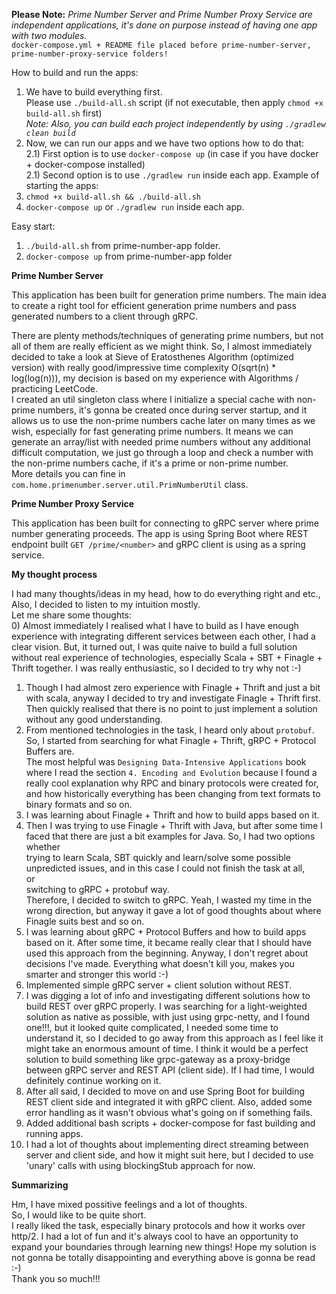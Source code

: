 **Please Note:** *Prime Number Server and Prime Number Proxy Service are independent applications, it's done on purpose instead of having one app with two modules.*   
`docker-compose.yml + README file placed before prime-number-server, prime-number-proxy-service folders!`

How to build and run the apps:
1) We have to build everything first.    
Please use `./build-all.sh` script (if not executable, then apply `chmod +x build-all.sh` first)   
*Note: Also, you can build each project independently by using `./gradlew clean build`*
2) Now, we can run our apps and we have two options how to do that:  
 2.1) First option is to use `docker-compose up` (in case if you have docker + docker-compose installed)  
 2.1) Second option is to use  `./gradlew run` inside each app.
Example of starting the apps:
1) `chmod +x build-all.sh && ./build-all.sh`
2) `docker-compose up` or `./gradlew run` inside each app.

Easy start: 
1) `./build-all.sh` from prime-number-app folder.
2) `docker-compose up` from prime-number-app folder


**Prime Number Server**   

This application has been built for generation prime numbers.
The main idea to create a right tool for efficient generation prime numbers and pass generated numbers to a client through gRPC.   

There are plenty methods/techniques of generating prime numbers, but not all of them are really efficient as we might think.
So, I almost immediately decided to take a look at Sieve of Eratosthenes Algorithm (optimized version) 
with really good/impressive time complexity O(sqrt(n) * log(log(n))), 
my decision is based on my experience with Algorithms / practicing LeetCode.   
I created an util singleton class where I initialize a special cache with non-prime numbers, it's gonna be created once during server startup, 
and it allows us to use the non-prime numbers cache later on many times as we wish, especially for fast generating prime numbers.
It means we can generate an array/list with needed prime numbers without any additional difficult computation, 
we just go through a loop and check a number with the non-prime numbers cache, if it's a prime or non-prime number.  
More details you can fine in `com.home.primenumber.server.util.PrimNumberUtil` class.

**Prime Number Proxy Service**   

This application has been built for connecting to gRPC server where prime number generating proceeds.
The app is using Spring Boot where REST endpoint built `GET /prime/<number>`
and gRPC client is using as a spring service.

**My thought process**   

I had many thoughts/ideas in my head, how to do everything right and etc., Also, I decided to listen to my intuition mostly.   
Let me share some thoughts:   
0) Almost immediately I realised what I have to build as I have enough experience with integrating different services between each other, I had a clear vision.
But, it turned out, I was quite naive to build a full solution without real experience of technologies, especially Scala + SBT + Finagle + Thrift together.
I was really enthusiastic, so I decided to try why not :-)   
1) Though I had almost zero experience with Finagle + Thrift and just a bit with scala, anyway I decided to try and investigate Finagle + Thrift first.  
Then quickly realised that there is no point to just implement a solution without any good understanding.
2) From mentioned technologies in the task, I heard only about `protobuf`. So, I started from searching for what Finagle + Thrift, gRPC + Protocol Buffers are.   
The most helpful was `Designing Data-Intensive Applications` book where I read the section `4. Encoding and Evolution`
because I found a really cool explanation why RPC and binary protocols were created for, and how historically everything has been changing from text formats to binary formats and so on.
3) I was learning about Finagle + Thrift and how to build apps based on it.   
4) Then I was trying to use Finagle + Thrift with Java, but after some time I faced that there are just a bit examples for Java. 
So, I had two options whether   
trying to learn Scala, SBT quickly and learn/solve some possible unpredicted issues, and in this case I could not finish the task at all,   
or   
switching to gRPC + protobuf way.   
Therefore, I decided to switch to gRPC. Yeah, I wasted my time in the wrong direction, but anyway it gave a lot of good thoughts about where Finagle suits best and so on.   
5) I was learning about gRPC + Protocol Buffers and how to build apps based on it. After some time, it became really clear that I should have used this approach from the beginning.
Anyway, I don't regret about decisions I've made. Everything what doesn't kill you, makes you smarter and stronger this world :-)   
6) Implemented simple gRPC server + client solution without REST.
7) I was digging a lot of info and investigating different solutions how to build REST over gRPC properly.
I was searching for a light-weighted solution as native as possible, with just using grpc-netty, and I found one!!!, 
but it looked quite complicated, I needed some time to understand it, so I decided to go away from this approach as I feel like it might take an enormous amount of time.
I think it would be a perfect solution to build something like grpc-gateway as a proxy-bridge between gRPC server and REST API (client side).
If I had time, I would definitely continue working on it.
8) After all said, I decided to move on and use Spring Boot for building REST client side and integrated it with gRPC client.
Also, added some error handling as it wasn't obvious what's going on if something fails.
9) Added additional bash scripts + docker-compose for fast building and running apps.
10) I had a lot of thoughts about implementing direct streaming between server and client side, and how it might suit here,
but I decided to use 'unary' calls with using blockingStub approach for now.

**Summarizing**   

Hm, I have mixed possitive feelings and a lot of thoughts.   
So, I would like to be quite short.    
I really liked the task, especially binary protocols and how it works over http/2.
I had a lot of fun and it's always cool to have an opportunity to expand your boundaries through learning new things!
Hope my solution is not gonna be totally disappointing and everything above is gonna be read :-)   
Thank you so much!!!   
